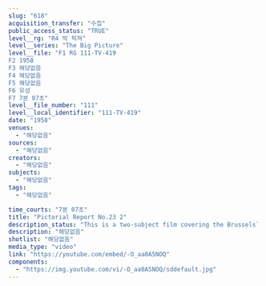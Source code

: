 ```yaml
---
slug: "618"
acquisition_transfer: "수집"
public_access_status: "TRUE"
level__rg: "R4 빅 픽쳐"
level__series: "The Big Picture"
level__file: "F1 RG 111-TV-419
F2 1958
F3 해당없음
F4 해당없음
F5 해당없음
F6 유성
F7 7분 07초"
level__file_number: "111"
level__local_identifier: "111-TV-419"
date: "1958"
venues: 
  - "해당없음"
sources: 
  - "해당없음"
creators: 
  - "해당없음"
subjects: 
  - "해당없음"
tags: 
  - "해당없음"

time_courts: "7분 07초"
title: "Pictorial Report No.23 2"
description_status: "This is a two-subject film covering the Brussels` World Fair and the U.S. Army Exhibit Unit."
description: "해당없음"
shotlist: "해당없음"
media_type: "video"
link: "https://youtube.com/embed/-O_aa0A5NOQ"
components: 
  - "https://img.youtube.com/vi/-O_aa0A5NOQ/sddefault.jpg"
---
```

